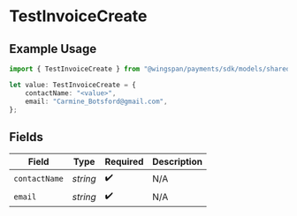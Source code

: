 # TestInvoiceCreate

## Example Usage

```typescript
import { TestInvoiceCreate } from "@wingspan/payments/sdk/models/shared";

let value: TestInvoiceCreate = {
    contactName: "<value>",
    email: "Carmine_Botsford@gmail.com",
};
```

## Fields

| Field              | Type               | Required           | Description        |
| ------------------ | ------------------ | ------------------ | ------------------ |
| `contactName`      | *string*           | :heavy_check_mark: | N/A                |
| `email`            | *string*           | :heavy_check_mark: | N/A                |